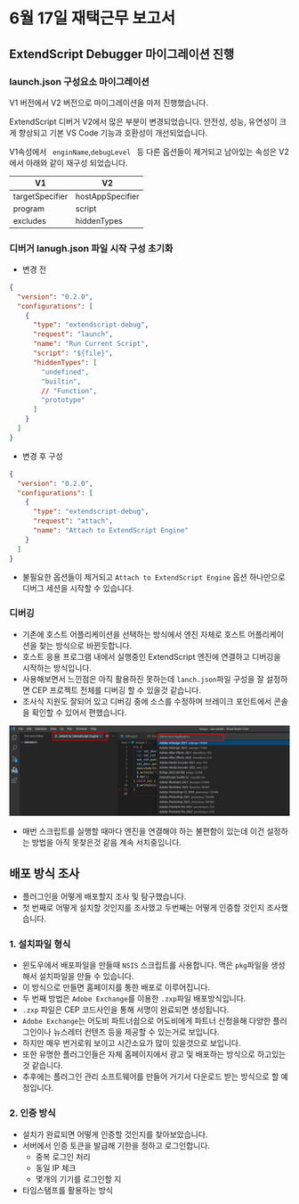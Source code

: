 # 6월 17일 재택근무 보고서

## ExtendScript Debugger 마이그레이션 진행

### launch.json 구성요소 마이그레이션

V1 버전에서 V2 버전으로 마이그레이션을 마저 진행했습니다.

ExtendScript 디버거 V2에서 많은 부분이 변경되었습니다. 안전성, 성능, 유연성이 크게 향상되고 기본 VS Code 기능과 호환성이 개선되었습니다.

V1속성에서 ` enginName`,`debugLevel ` 등 다른 옵션들이 제거되고 남아있는 속성은 V2에서 아래와 같이 재구성 되었습니다.

| V1              | V2               |
| --------------- | ---------------- |
| targetSpecifier | hostAppSpecifier |
| program         | script           |
| excludes        | hiddenTypes      |

### 디버거 lanugh.json 파일 시작 구성 초기화

- 변경 전

```json
{
  "version": "0.2.0",
  "configurations": [
    {
      "type": "extendscript-debug",
      "request": "launch",
      "name": "Run Current Script",
      "script": "${file}",
      "hiddenTypes": [
        "undefined",
        "builtin",
        // "Function",
        "prototype"
      ]
    }
  ]
}
```

- 변경 후 구성

```json
{
  "version": "0.2.0",
  "configurations": [
    {
      "type": "extendscript-debug",
      "request": "attach",
      "name": "Attach to ExtendScript Engine"
    }
  ]
}
```

- 불필요한 옵션들이 제거되고 `Attach to ExtendScript Engine` 옵션 하나만으로 디버그 세션을 시작할 수 있습니다.

### 디버깅

- 기존에 호스트 어플리케이션을 선택하는 방식에서 엔진 자체로 호스트 어플리케이션을 찾는 방식으로 바뀐듯합니다.
- 호스트 응용 프로그램 내에서 실행중인 ExtendScript 엔진에 연결하고 디버깅을 시작하는 방식입니다.
- 사용해보면서 느낀점은 아직 활용하진 못하는데 `lanch.json`파일 구성을 잘 설정하면 CEP 프로젝트 전체를 디버깅 할 수 있을것 같습니다.
- 조사식 지원도 잘되어 있고 디버깅 중에 소스를 수정하며 브레이크 포인트에서 콘솔을 확인할 수 있어서 편했습니다.

![디버깅변경](./asset/디버깅변경.png)

- 매번 스크립트를 실행할 때마다 엔진을 연결해야 하는 불편함이 있는데 이건 설정하는 방법을 아직 못찾은것 같음 계속 서치중입니다.

## 배포 방식 조사

- 플러그인을 어떻게 배포할지 조사 및 탐구했습니다.
- 첫 번째로 어떻게 설치할 것인지를 조사했고 두번째는 어떻게 인증할 것인지 조사했습니다.

### 1. 설치파일 형식


- 윈도우에서 배포파일을 만들때 `NSIS` 스크립트를 사용합니다. 맥은 `pkg`파일을 생성해서 설치파일을 만들 수 있습니다.
- 이 방식으로 만들면 홈페이지를 통한 배포로 이루어집니다.
- 두 번째 방법은 `Adobe Exchange`를 이용한 `.zxp`파일 배포방식입니다.
- `.zxp` 파일은 CEP 코드사인을 통해 서명이 완료되면 생성됩니다.
- `Adobe Exchange`는 어도비 파트너쉽으로 어도비에게 파트너 신청을해 다양한 플러그인이나 뉴스레터 컨텐츠 등을 제공할 수 있는거로 보입니다.
- 하지만 매우 번거로워 보이고 시간소요가 많이 있을것으로 보입니다.
- 또한 유명한 플러그인들은 자체 홈페이지에서 광고 및 배포하는 방식으로 하고있는것 같습니다.
- 추후에는 플러그인 관리 소프트웨어를 만들어 거기서 다운로드 받는 방식으로 할 예정입니다.

### 2. 인증 방식

- 설치가 완료되면 어떻게 인증할 것인지를 찾아보았습니다.
- 서버에서 인증 토큰을 발급해 기한을 정하고 로그인합니다.
  - 중복 로그인 처리
  - 동일 IP 체크
  - 몇개의 기기를 로그인할 지
- 타임스탬프를 활용하는 방식